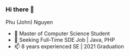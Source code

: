 ### Hi there 👋

<!--
**mrphu17-us/mrphu17-us** is a ✨ _special_ ✨ repository because its `README.md` (this file) appears on your GitHub profile.

Here are some ideas to get you started:

- 🔭 I’m currently working on ...
- 🌱 I’m currently learning ...
- 👯 I’m looking to collaborate on ...
- 🤔 I’m looking for help with ...
- 💬 Ask me about ...
- 📫 How to reach me: ...
- 😄 Pronouns: ...
- ⚡ Fun fact: ...
-->

Phu (John) Nguyen
- 🔭 Master of Computer Science Student
- 🌱 Seeking Full-Time SDE Job | Java, PHP
- 📫 8 years experienced SE | 2021 Graduation
